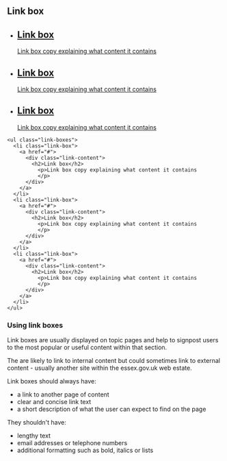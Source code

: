 ## Link box

<ul class="link-boxes">
  <li class="link-box">
    <a href="#">
      <div class="link-content">
        <h2>Link box</h2>
          <p>Link box copy explaining what content it contains
          </p>
      </div>
    </a>
  </li>
  <li class="link-box">
    <a href="#">
      <div class="link-content">
        <h2>Link box</h2>
          <p>Link box copy explaining what content it contains
          </p>
      </div>
    </a>
  </li>
  <li class="link-box">
    <a href="#">
      <div class="link-content">
        <h2>Link box</h2>
          <p>Link box copy explaining what content it contains
          </p>
      </div>
    </a>
  </li>
</ul>

    <ul class="link-boxes">
      <li class="link-box">
        <a href="#">
          <div class="link-content">
            <h2>Link box</h2>
              <p>Link box copy explaining what content it contains
              </p>
          </div>
        </a>
      </li>
      <li class="link-box">
        <a href="#">
          <div class="link-content">
            <h2>Link box</h2>
              <p>Link box copy explaining what content it contains
              </p>
          </div>
        </a>
      </li>
      <li class="link-box">
        <a href="#">
          <div class="link-content">
            <h2>Link box</h2>
              <p>Link box copy explaining what content it contains
              </p>
          </div>
        </a>
      </li>
    </ul>


### Using link boxes

Link boxes are usually displayed on topic pages and help to signpost users to the most popular or useful content within that section.

The are likely to link to internal content but could sometimes link to external content - usually another site within the essex.gov.uk web estate.

Link boxes should always have:
<ul>
  <li>a link to another page of content</li>
  <li>clear and concise link text</li>
  <li>a short description of what the user can expect to find on the page</li>
</ul>
They shouldn't have:
<ul>
  <li>lengthy text</li>
  <li>email addresses or telephone numbers</li>
  <li>additional formatting such as bold, italics or lists</li>
</ul>
